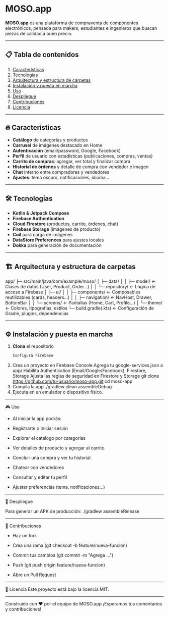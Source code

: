 # MOSO.app

**MOSO.app** es una plataforma de compraventa de componentes electrónicos, pensada para makers, estudiantes e ingenieros que buscan piezas de calidad a buen precio.

---

## 📋 Tabla de contenidos

1. [Características](#-características)  
2. [Tecnologías](#-tecnologías)  
3. [Arquitectura y estructura de carpetas](#-arquitectura-y-estructura-de-carpetas)  
4. [Instalación y puesta en marcha](#-instalación-y-puesta-en-marcha)  
5. [Uso](#-uso)  
6. [Despliegue](#-despliegue)  
7. [Contribuciones](#-contribuciones)  
8. [Licencia](#-licencia)

---

## 🔥 Características

- **Catálogo** de categorías y productos  
- **Carrusel** de imágenes destacado en Home  
- **Autenticación** (email/password, Google, Facebook)  
- **Perfil** de usuario con estadísticas (publicaciones, compras, ventas)  
- **Carrito de compras**: agregar, ver total y finalizar compra  
- **Historial de órdenes** y detalle de compra con vendedor e imagen  
- **Chat** interno entre compradores y vendedores  
- **Ajustes**: tema oscuro, notificaciones, idioma…

---

## 🛠 Tecnologías

- **Kotlin & Jetpack Compose**  
- **Firebase Authentication**  
- **Cloud Firestore** (productos, carrito, órdenes, chat)  
- **Firebase Storage** (imágenes de producto)  
- **Coil** para carga de imágenes  
- **DataStore Preferences** para ajustes locales  
- **Dokka** para generación de documentación

---

## 🏗 Arquitectura y estructura de carpetas

app/
├─ src/main/java/com/example/moso/
│ ├─ data/
│ │ ├─ model/ ← Clases de datos (User, Product, Order…)
│ │ └─ repository/ ← Lógica de acceso a Firebase
│ ├─ ui/
│ │ ├─ components/ ← Composables reutilizables (cards, headers…)
│ │ ├─ navigation/ ← NavHost, Drawer, BottomBar
│ │ └─ screens/ ← Pantallas (Home, Cart, Profile…)
│ └─ theme/ ← Colores, tipografías, estilos
└─ build.gradle(.kts) ← Configuración de Gradle, plugins, dependencias

---

## ⚙️ Instalación y puesta en marcha

1. **Clona** el repositorio  
   ```bash
   Configura Firebase
2. Crea un proyecto en Firebase Console
  Agrega tu google-services.json a app/
  Habilita Authentication (Email/Google/Facebook), Firestore, Storage
  Ajusta las reglas de seguridad en Firestore y Storage
     git clone https://github.com/tu-usuario/moso-app.git
     cd moso-app
3. Compila la app
      ./gradlew clean assembleDebug
4. Ejecuta en un emulador o dispositivo físico.

---

🎮 Uso
- Al iniciar la app podrás:

- Registrarte o Iniciar sesión

- Explorar el catálogo por categorías

- Ver detalles de producto y agregar al carrito

- Concluir una compra y ver tu historial

- Chatear con vendedores

- Consultar y editar tu perfil

- Ajustar preferencias (tema, notificaciones…)

---

🚀 Despliegue

Para generar un APK de producción:
  ./gradlew assembleRelease

---

🤝 Contribuciones
  - Haz un fork

  - Crea una rama (git checkout -b feature/nueva-funcion)

  - Commit tus cambios (git commit -m "Agrega …")

  - Push (git push origin feature/nueva-funcion)

  - Abre un Pull Request

---


📄 Licencia
Este proyecto está bajo la licencia MIT.

---

Construido con ❤️ por el equipo de MOSO.app
¡Esperamos tus comentarios y contribuciones!
